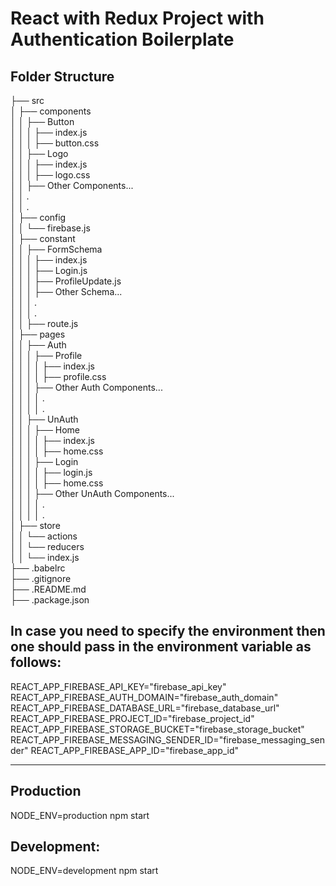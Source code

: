 # React with Redux Project with Authentication Boilerplate

## Folder Structure

├── src<br/>
│ ├── components<br/>
│ │ ├── Button<br/>
│ │ │ ├── index.js<br/>
│ │ │ ├── button.css<br/>
│ │ ├── Logo<br/>
│ │ │ ├── index.js<br/>
│ │ │ ├── logo.css<br/>
│ │ ├── Other Components...<br/>
│ │ .<br/>
│ │ .<br/>
│ ├── config<br/>
│ │ └── firebase.js<br/>
│ ├── constant<br/>
│ │ ├── FormSchema<br/>
│ │ │ ├── index.js<br/>
│ │ │ ├── Login.js<br/>
│ │ │ ├── ProfileUpdate.js<br/>
│ │ │ ├── Other Schema...<br/>
│ │ │ .<br/>
│ │ │ .<br/>
│ │ ├── route.js<br/>
│ ├── pages<br/>
│ │ ├── Auth<br/>
│ │ │ ├── Profile<br/>
│ │ │ │ ├── index.js<br/>
│ │ │ │ ├── profile.css<br/>
│ │ │ ├── Other Auth Components...<br/>
│ │ │ │ .<br/>
│ │ │ │ .<br/>
│ │ ├── UnAuth<br/>
│ │ │ ├── Home<br/>
│ │ │ │ ├── index.js<br/>
│ │ │ │ ├── home.css<br/>
│ │ │ ├── Login<br/>
│ │ │ │ ├── login.js<br/>
│ │ │ │ ├── home.css<br/>
│ │ │ ├── Other UnAuth Components...<br/>
│ │ │ │ .<br/>
│ │ │ │ .<br/>
│ ├── store<br/>
│ │ └── actions<br/>
│ │ └── reducers<br/>
│ │ └── index.js<br/>
├── .babelrc<br/>
├── .gitignore<br/>
├── .README.md<br/>
├── .package.json<br/>


In case you need to specify the environment then one should pass in the environment variable as follows:
---
REACT_APP_FIREBASE_API_KEY="firebase_api_key"
REACT_APP_FIREBASE_AUTH_DOMAIN="firebase_auth_domain"
REACT_APP_FIREBASE_DATABASE_URL="firebase_database_url"
REACT_APP_FIREBASE_PROJECT_ID="firebase_project_id"
REACT_APP_FIREBASE_STORAGE_BUCKET="firebase_storage_bucket"
REACT_APP_FIREBASE_MESSAGING_SENDER_ID="firebase_messaging_sender"
REACT_APP_FIREBASE_APP_ID="firebase_app_id"

---
## Production<br/>
NODE_ENV=production npm start

## Development:<br/>
NODE_ENV=development npm start
